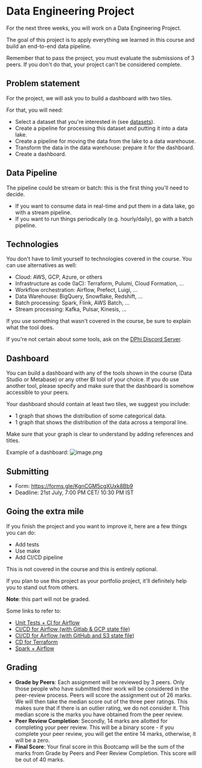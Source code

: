 # Data Engineering Project

For the next three weeks, you will work on a Data Engineering Project.

The goal of this project is to apply everything we learned
in this course and build an end-to-end data pipeline.

Remember that to pass the project, you must evaluate the submissions of 3 peers. If you don't do that, your project can't be considered complete.  

## Problem statement

For the project, we will ask you to build a dashboard with two tiles. 

For that, you will need:

* Select a dataset that you're interested in (see [datasets](https://github.com/dphi-official/data-engineering/blob/main/week-7-8-9/datasets.md)).
* Create a pipeline for processing this dataset and putting it into a data lake.
* Create a pipeline for moving the data from the lake to a data warehouse.
* Transform the data in the data warehouse: prepare it for the dashboard.
* Create a dashboard.



## Data Pipeline 

The pipeline could be stream or batch: this is the first thing you'll need to decide.

* If you want to consume data in real-time and put them in a data lake, go with a stream pipeline.
* If you want to run things periodically (e.g. hourly/daily), go with a batch pipeline.


## Technologies 

You don't have to limit yourself to technologies covered in the course. You can use alternatives as well:

* Cloud: AWS, GCP, Azure, or others
* Infrastructure as code (IaC): Terraform, Pulumi, Cloud Formation, ...
* Workflow orchestration: Airflow, Prefect, Luigi, ...
* Data Warehouse: BigQuery, Snowflake, Redshift, ...
* Batch processing: Spark, Flink, AWS Batch, ...
* Stream processing: Kafka, Pulsar, Kinesis, ...

If you use something that wasn't covered in the course, 
be sure to explain what the tool does.

If you're not certain about some tools, ask on the [DPhi Discord Server](https://discord.gg/E2XfSEYm2W).


## Dashboard

You can build a dashboard with any of the tools shown in the course (Data Studio or Metabase) or any other BI tool of your choice. If you do use another tool, please specify and make sure that the dashboard is somehow accessible to your peers. 

Your dashboard should contain at least two tiles, we suggest you include:

- 1 graph that shows the distribution of some categorical data. 
- 1 graph that shows the distribution of the data across a temporal line.

Make sure that your graph is clear to understand by adding references and titles. 

Example of a dashboard: 
![image.png](https://dphi-live.s3.amazonaws.com/media_uploads/image_712f5875b8d34eb3ab859dfee6afefcc.png)

## Submitting

* Form: https://forms.gle/KgnCGM5cgXUxk8Bb9
* Deadline: 21st July, 7:00 PM CET/ 10:30 PM IST

## Going the extra mile

If you finish the project and you want to improve it, here are a few things you can do:

* Add tests
* Use make
* Add CI/CD pipeline 

This is not covered in the course and this is entirely optional.

If you plan to use this project as your portfolio project, it'll 
definitely help you to stand out from others.

**Note**: this part will not be graded. 


Some links to refer to:

* [Unit Tests + CI for Airflow](https://www.astronomer.io/events/recaps/testing-airflow-to-bulletproof-your-code/)
* [CI/CD for Airflow (with Gitlab & GCP state file)](https://engineering.ripple.com/building-ci-cd-with-airflow-gitlab-and-terraform-in-gcp)
* [CI/CD for Airflow (with GitHub and S3 state file)](https://programmaticponderings.com/2021/12/14/devops-for-dataops-building-a-ci-cd-pipeline-for-apache-airflow-dags/)
* [CD for Terraform](https://towardsdatascience.com/git-actions-terraform-for-data-engineers-scientists-gcp-aws-azure-448dc7c60fcc)
* [Spark + Airflow](https://medium.com/doubtnut/github-actions-airflow-for-automating-your-spark-pipeline-c9dff32686b)

## Grading
- **Grade by Peers**: Each assignment will be reviewed by 3 peers. Only those people who have submitted their work will be considered in the peer-review process. Peers will score the assignment out of 26 marks. We will then take the median score out of the three peer ratings. This makes sure that if there is an outlier rating, we do not consider it. This median score is the marks you have obtained from the peer review.
- **Peer Review Completion**: Secondly, 14 marks are allotted for completing your peer review. This will be a binary score - if you complete your peer review, you will get the entire 14 marks, otherwise, it will be a zero. 
- **Final Score**: Your final score in this Bootcamp will be the sum of the marks from Grade by Peers and Peer Review Completion. This score will be out of 40 marks.